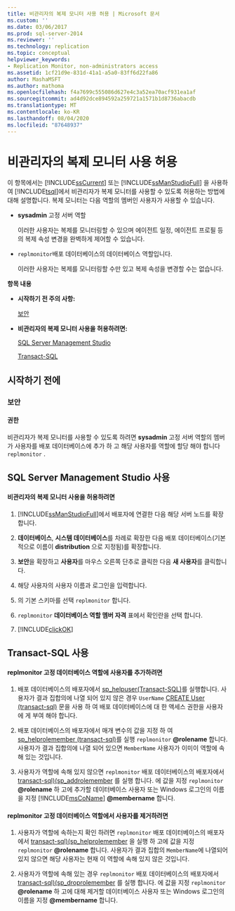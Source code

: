 ```yaml
---
title: 비관리자의 복제 모니터 사용 허용 | Microsoft 문서
ms.custom: ''
ms.date: 03/06/2017
ms.prod: sql-server-2014
ms.reviewer: ''
ms.technology: replication
ms.topic: conceptual
helpviewer_keywords:
- Replication Monitor, non-administrators access
ms.assetid: 1cf21d9e-831d-41a1-a5a0-83ff6d22fa86
author: MashaMSFT
ms.author: mathoma
ms.openlocfilehash: f4a7699c555086d627e4c3a52ea70acf931ea1af
ms.sourcegitcommit: ad4d92dce894592a259721a1571b1d8736abacdb
ms.translationtype: MT
ms.contentlocale: ko-KR
ms.lasthandoff: 08/04/2020
ms.locfileid: "87648937"
---
```

# <a name="allow-non-administrators-to-use-replication-monitor"></a>비관리자의 복제 모니터 사용 허용
  이 항목에서는 [!INCLUDE[ssCurrent](../../../includes/sscurrent-md.md)] 또는 [!INCLUDE[ssManStudioFull](../../../includes/ssmanstudiofull-md.md)] 을 사용하여 [!INCLUDE[tsql](../../../includes/tsql-md.md)]에서 비관리자가 복제 모니터를 사용할 수 있도록 허용하는 방법에 대해 설명합니다. 복제 모니터는 다음 역할의 멤버인 사용자가 사용할 수 있습니다.  
  
-   **sysadmin** 고정 서버 역할  
  
     이러한 사용자는 복제를 모니터링할 수 있으며 에이전트 일정, 에이전트 프로필 등의 복제 속성 변경을 완벽하게 제어할 수 있습니다.  
  
-   `replmonitor`배포 데이터베이스의 데이터베이스 역할입니다.  
  
     이러한 사용자는 복제를 모니터링할 수만 있고 복제 속성을 변경할 수는 없습니다.  
  
 **항목 내용**  
  
-   **시작하기 전 주의 사항:**  
  
     [보안](#Security)  
  
-   **비관리자의 복제 모니터 사용을 허용하려면:**  
  
     [SQL Server Management Studio](#SSMSProcedure)  
  
     [Transact-SQL](#TsqlProcedure)  
  
##  <a name="before-you-begin"></a><a name="BeforeYouBegin"></a> 시작하기 전에  
  
###  <a name="security"></a><a name="Security"></a> 보안  
  
####  <a name="permissions"></a><a name="Permissions"></a> 권한  
 비관리자가 복제 모니터를 사용할 수 있도록 하려면 **sysadmin** 고정 서버 역할의 멤버가 사용자를 배포 데이터베이스에 추가 하 고 해당 사용자를 역할에 할당 해야 합니다 `replmonitor` .  
  
##  <a name="using-sql-server-management-studio"></a><a name="SSMSProcedure"></a> SQL Server Management Studio 사용  
  
#### <a name="to-allow-non-administrators-to-use-replication-monitor"></a>비관리자의 복제 모니터 사용을 허용하려면  
  
1.  [!INCLUDE[ssManStudioFull](../../../includes/ssmanstudiofull-md.md)]에서 배포자에 연결한 다음 해당 서버 노드를 확장합니다.  
  
2.  **데이터베이스**, **시스템 데이터베이스**를 차례로 확장한 다음 배포 데이터베이스(기본적으로 이름이 **distribution** 으로 지정됨)를 확장합니다.  
  
3.  **보안**을 확장하고 **사용자**를 마우스 오른쪽 단추로 클릭한 다음 **새 사용자**를 클릭합니다.  
  
4.  해당 사용자의 사용자 이름과 로그인을 입력합니다.  
  
5.  의 기본 스키마를 선택 `replmonitor` 합니다.  
  
6.  `replmonitor` **데이터베이스 역할 멤버 자격** 표에서 확인란을 선택 합니다.  
  
7.  [!INCLUDE[clickOK](../../../includes/clickok-md.md)]  
  
##  <a name="using-transact-sql"></a><a name="TsqlProcedure"></a> Transact-SQL 사용  
  
#### <a name="to-add-a-user-to-the-replmonitor-fixed-database-role"></a>replmonitor 고정 데이터베이스 역할에 사용자를 추가하려면  
  
1.  배포 데이터베이스의 배포자에서 [sp_helpuser&#40;Transact-SQL&#41;](/sql/relational-databases/system-stored-procedures/sp-helpuser-transact-sql)를 실행합니다. 사용자가 결과 집합의에 나열 되어 있지 않은 경우 `UserName` [CREATE User &#40;transact-sql&#41;](/sql/t-sql/statements/create-user-transact-sql) 문을 사용 하 여 배포 데이터베이스에 대 한 액세스 권한을 사용자에 게 부여 해야 합니다.  
  
2.  배포 데이터베이스의 배포자에서 매개 변수의 값을 지정 하 여 [sp_helprolemember &#40;transact-sql&#41;](/sql/relational-databases/system-stored-procedures/sp-helprolemember-transact-sql)를 실행 `replmonitor` **@rolename** 합니다. 사용자가 결과 집합의에 나열 되어 있으면 `MemberName` 사용자가 이미이 역할에 속해 있는 것입니다.  
  
3.  사용자가 역할에 속해 있지 않으면 `replmonitor` 배포 데이터베이스의 배포자에서 [transact-sql&#41;&#40;sp_addrolemember](/sql/relational-databases/system-stored-procedures/sp-addrolemember-transact-sql) 를 실행 합니다. 에 값을 지정 `replmonitor` **@rolename** 하 고에 추가할 데이터베이스 사용자 또는 Windows 로그인의 이름을 지정 [!INCLUDE[msCoName](../../../includes/msconame-md.md)] **@membername** 합니다.  
  
#### <a name="to-remove-a-user-from-the-replmonitor-fixed-database-role"></a>replmonitor 고정 데이터베이스 역할에서 사용자를 제거하려면  
  
1.  사용자가 역할에 속하는지 확인 하려면 `replmonitor` 배포 데이터베이스의 배포자에서 [transact-sql&#41;&#40;sp_helprolemember](/sql/relational-databases/system-stored-procedures/sp-helprolemember-transact-sql) 을 실행 하 고에 값을 지정 `replmonitor` **@rolename** 합니다. 사용자가 결과 집합의 `MemberName`에 나열되어 있지 않으면 해당 사용자는 현재 이 역할에 속해 있지 않은 것입니다.  
  
2.  사용자가 역할에 속해 있는 경우 `replmonitor` 배포 데이터베이스의 배포자에서 [transact-sql&#41;&#40;sp_droprolemember](/sql/relational-databases/system-stored-procedures/sp-droprolemember-transact-sql) 를 실행 합니다. 에 값을 지정 `replmonitor` **@rolename** 하 고에 대해 제거할 데이터베이스 사용자 또는 Windows 로그인의 이름을 지정 **@membername** 합니다.  
  
  
